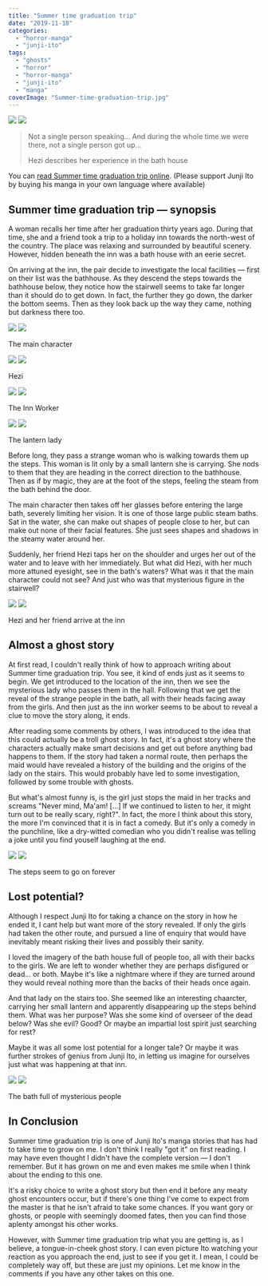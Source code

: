 ```yaml
---
title: "Summer time graduation trip"
date: "2019-11-18"
categories: 
  - "horror-manga"
  - "junji-ito"
tags: 
  - "ghosts"
  - "horror"
  - "horror-manga"
  - "junji-ito"
  - "manga"
coverImage: "Summer-time-graduation-trip.jpg"
---
```


[![](images/Summer-time-graduation-trip-810x1024.jpg)](images/Summer-time-graduation-trip.jpg)
[![](images/Summer-time-graduation-trip-810x1024.jpg)](images/Summer-time-graduation-trip.jpg)

> Not a single person speaking... And during the whole time we were there, not a single person got up...
> 
> Hezi describes her experience in the bath house

You can [read Summer time graduation trip online](https://mangakakalot.com/chapter/the_summer_time_graduation_trip/chapter_0). (Please support Junji Ito by buying his manga in your own language where available)

## Summer time graduation trip — synopsis

A woman recalls her time after her graduation thirty years ago. During that time, she and a friend took a trip to a holiday inn towards the north-west of the country. The place was relaxing and surrounded by beautiful scenery. However, hidden beneath the inn was a bath house with an eerie secret.

On arriving at the inn, the pair decide to investigate the local facilities — first on their list was the bathhouse. As they descend the steps towards the bathhouse below, they notice how the stairwell seems to take far longer than it should do to get down. In fact, the further they go down, the darker the bottom seems. Then as they look back up the way they came, nothing but darkness there too.

[![](images/The-main-character.jpg)](images/The-main-character.jpg)
[![](images/The-main-character.jpg)](images/The-main-character.jpg)

The main character

[![](images/Hezi.jpg)](images/Hezi.jpg)
[![](images/Hezi.jpg)](images/Hezi.jpg)

Hezi

[![](images/The-Inn-Worker.jpg)](images/The-Inn-Worker.jpg)
[![](images/The-Inn-Worker.jpg)](images/The-Inn-Worker.jpg)

The Inn Worker

[![](images/The-lantern-lady.jpg)](images/The-lantern-lady.jpg)
[![](images/The-lantern-lady.jpg)](images/The-lantern-lady.jpg)

The lantern lady

Before long, they pass a strange woman who is walking towards them up the steps. This woman is lit only by a small lantern she is carrying. She nods to them that they are heading in the correct direction to the bathhouse. Then as if by magic, they are at the foot of the steps, feeling the steam from the bath behind the door.

The main character then takes off her glasses before entering the large bath, severely limiting her vision. It is one of those large public steam baths. Sat in the water, she can make out shapes of people close to her, but can make out none of their facial features. She just sees shapes and shadows in the steamy water around her.

Suddenly, her friend Hezi taps her on the shoulder and urges her out of the water and to leave with her immediately. But what did Hezi, with her much more attuned eyesight, see in the bath's waters? What was it that the main character could not see? And just who was that mysterious figure in the stairwell?

[![](images/Hezi-and-her-friend-arrive-at-the-inn.jpg)](images/Hezi-and-her-friend-arrive-at-the-inn.jpg)
[![](images/Hezi-and-her-friend-arrive-at-the-inn.jpg)](images/Hezi-and-her-friend-arrive-at-the-inn.jpg)

Hezi and her friend arrive at the inn

## Almost a ghost story

At first read, I couldn't really think of how to approach writing about Summer time graduation trip. You see, it kind of ends just as it seems to begin. We get introduced to the location of the inn, then we see the mysterious lady who passes them in the hall. Following that we get the reveal of the strange people in the bath, all with their heads facing away from the girls. And then just as the inn worker seems to be about to reveal a clue to move the story along, it ends.

After reading some comments by others, I was introduced to the idea that this could actually be a troll ghost story. In fact, it's a ghost story where the characters actually make smart decisions and get out before anything bad happens to them. If the story had taken a normal route, then perhaps the maid would have revealed a history of the building and the origins of the lady on the stairs. This would probably have led to some investigation, followed by some trouble with ghosts.

But what's almost funny is, is the girl just stops the maid in her tracks and screams "Never mind, Ma'am! \[...\] If we continued to listen to her, it might turn out to be really scary, right?". In fact, the more I think about this story, the more I'm convinced that it is in fact a comedy. But it's only a comedy in the punchline, like a dry-witted comedian who you didn't realise was telling a joke until you find youself laughing at the end.

[![](images/The-steps-seem-to-go-on-forever.jpg)](images/The-steps-seem-to-go-on-forever.jpg)
[![](images/The-steps-seem-to-go-on-forever.jpg)](images/The-steps-seem-to-go-on-forever.jpg)

The steps seem to go on forever

## Lost potential?

Although I respect Junji Ito for taking a chance on the story in how he ended it, I cant help but want more of the story revealed. If only the girls had taken the other route, and pursued a line of enquiry that would have inevitably meant risking their lives and possibly their sanity.

I loved the imagery of the bath house full of people too, all with their backs to the girls. We are left to wonder whether they are perhaps disfigured or dead... or both. Maybe it's like a nightmare where if they are turned around they would reveal nothing more than the backs of their heads once again.

And that lady on the stairs too. She seemed like an interesting chaarcter, carrying her small lantern and apparently disappearing up the steps behind them. What was her purpose? Was she some kind of overseer of the dead below? Was she evil? Good? Or maybe an impartial lost spirit just searching for rest?

Maybe it was all some lost potential for a longer tale? Or maybe it was further strokes of genius from Junji Ito, in letting us imagine for ourselves just what was happening at that inn.

[![](images/The-bath-full-of-mysterious-people.jpg)](images/The-bath-full-of-mysterious-people.jpg)
[![](images/The-bath-full-of-mysterious-people.jpg)](images/The-bath-full-of-mysterious-people.jpg)

The bath full of mysterious people

## In Conclusion

Summer time graduation trip is one of Junji Ito's manga stories that has had to take time to grow on me. I don't think I really "got it" on first reading. I may have even thought I didn't have the complete version — I don't remember. But it has grown on me and even makes me smile when I think about the ending to this one.

It's a risky choice to write a ghost story but then end it before any meaty ghost encounters occur, but if there's one thing I've come to expect from the master is that he isn't afraid to take some chances. If you want gory or ghosts, or people with seemingly doomed fates, then you can find those aplenty amongst his other works.

However, with Summer time graduation trip what you are getting is, as I believe, a tongue-in-cheek ghost story. I can even picture Ito watching your reaction as you approach the end, just to see if you get it. I mean, I could be completely way off, but these are just my opinions. Let me know in the comments if you have any other takes on this one.
